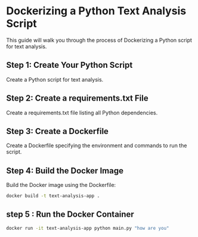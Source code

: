 # Dockerizing a Python Text Analysis Script

This guide will walk you through the process of Dockerizing a Python script for text analysis.

## Step 1: Create Your Python Script

Create a Python script for text analysis.

## Step 2: Create a requirements.txt File

Create a requirements.txt file listing all Python dependencies.

## Step 3: Create a Dockerfile

Create a Dockerfile specifying the environment and commands to run the script.

## Step 4: Build the Docker Image

Build the Docker image using the Dockerfile:

```bash
docker build -t text-analysis-app .
```
## step 5 : Run the Docker Container

```bash
docker run -it text-analysis-app python main.py "how are you"
```

